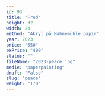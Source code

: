 ```yaml
---
id: 93
title: "Fred"
height: 32
width: 24
method: "Akryl på Hahnemühle papir"
year: 2023
price: "550"
exPrice: "400"
status: ""
fileName: "2023-peace.jpg"
medie: "paperpainting"
draft: "False"
slug: "peace"
weight: "170"
---
```

